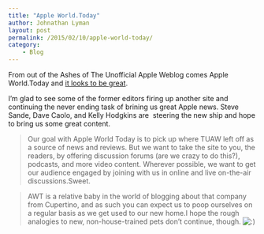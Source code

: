 ```yaml
---
title: "Apple World.Today"
author: Johnathan Lyman
layout: post
permalink: /2015/02/10/apple-world-today/
category:
    - Blog
---
```


From out of the Ashes of The Unofficial Apple Weblog comes Apple World.Today and [it looks to be great](http://appleworld.today).

I’m glad to see some of the former editors firing up another site and continuing the never ending task of brining us great Apple news. Steve Sande, Dave Caolo, and Kelly Hodgkins are &nbsp;steering the new ship and hope to bring us some great content.

> Our goal with Apple World Today is to pick up where TUAW left off as a source of news and reviews. But we want to take the site to you, the readers, by offering discussion forums (are we crazy to do this?), podcasts, and more video content. Wherever possible, we want to get our audience engaged by joining with us in online and live on-the-air discussions.Sweet.

> AWT is a relative baby in the world of blogging about that company from Cupertino, and as such you can expect us to poop ourselves on a regular basis as we get used to our new home.I hope the rough analogies to new, non-house-trained pets don’t continue, though. ![:)](https://johnathanlyman.com/wp-includes/images/smilies/simple-smile.png)

